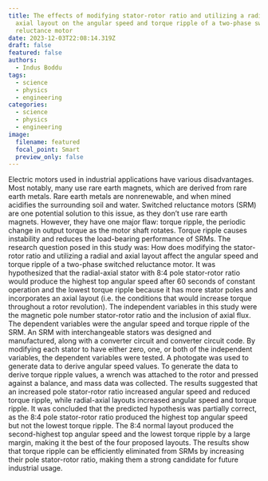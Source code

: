 ```yaml
---
title: The effects of modifying stator-rotor ratio and utilizing a radial and
  axial layout on the angular speed and torque ripple of a two-phase switched
  reluctance motor
date: 2023-12-03T22:08:14.319Z
draft: false
featured: false
authors:
  - Indus Boddu
tags:
  - science
  - physics
  - engineering
categories:
  - science
  - physics
  - engineering
image:
  filename: featured
  focal_point: Smart
  preview_only: false
---
```

Electric motors used in industrial applications have various disadvantages. Most notably, many use rare earth magnets, which are derived from rare earth metals. Rare earth metals are nonrenewable, and when mined acidifies the surrounding soil and water. Switched reluctance motors (SRM) are one potential solution to this issue, as they donʼt use rare earth magnets. However, they have one major flaw: torque ripple, the periodic change in output torque as the motor shaft rotates. Torque ripple causes instability and reduces the load-bearing performance of SRMs. The research question posed in this study was: How does modifying the stator-rotor ratio and utilizing a radial and axial layout affect the angular speed and torque ripple of a two-phase switched reluctance motor. It was hypothesized that the radial-axial stator with 8:4 pole stator-rotor ratio would produce the highest top angular speed after 60 seconds of constant operation and the lowest torque ripple because it has more stator poles and incorporates an axial layout (i.e. the conditions that would increase torque throughout a rotor revolution). The independent variables in this study were the magnetic pole number stator-rotor ratio and the inclusion of axial flux. The dependent variables were the angular speed and torque ripple of the SRM. An SRM with interchangeable stators was designed and manufactured, along with a converter circuit and converter circuit code. By modifying each stator to have either zero, one, or both of the independent variables, the dependent variables were tested. A photogate was used to generate data to derive angular speed values. To generate the data to derive torque ripple values, a wrench was attached to the rotor and pressed against a balance, and mass data was collected. The results suggested that an increased pole stator-rotor ratio increased angular speed and reduced torque ripple, while radial-axial layouts increased angular speed and torque ripple. It was concluded that the predicted hypothesis was partially correct, as the 8:4 pole stator-rotor ratio produced the highest top angular speed but not the lowest torque ripple. The 8:4 normal layout produced the second-highest top angular speed and the lowest torque ripple by a large margin, making it the best of the four proposed layouts. The results show that torque ripple can be efficiently eliminated from SRMs by increasing their pole stator-rotor ratio, making them a strong candidate for future industrial usage.